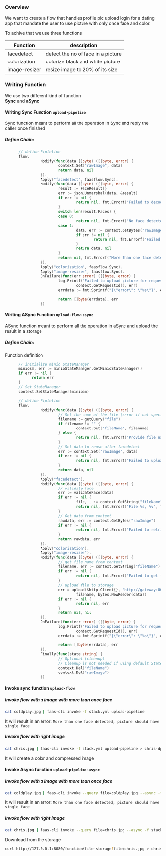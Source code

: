 
### Overview
We want to create a flow that handles profile pic upload login for a dating app that mandate the user to use picture with only once face and color.

To achive that we use three functions

| Function |  description |
| ---- | ----- |
|facedetect | detect the no of face in a picture |
| colorization | colorize black and white picture |
| image-resizer | resize image to 20% of its size |

### Writing Function
We use two different kind of function  
**Sync** and **aSync**

#### Writing Sync Function `upload-pipeline`
Sync function meant to perform all the operation in Sync and reply the caller once finished

##### Define Chain:
```go
      // define Pipleline	
      flow.
                Modify(func(data []byte) ([]byte, error) {
                        context.Set("rawImage", data)
                        return data, nil
                }).
                Apply("facedetect", faasflow.Sync).
                Modify(func(data []byte) ([]byte, error) {
                        result := FaceResult{}
                        err := json.Unmarshal(data, &result)
                        if err != nil {
                                return nil, fmt.Errorf("Failed to decode facedetect result, error %v", err)
                        }
                        switch len(result.Faces) {
                        case 0:
                                return nil, fmt.Errorf("No face detected, picture should contain one face")
                        case 1:
                                data, err := context.GetBytes("rawImage")
                                if err != nil {
                                        return nil, fmt.Errorf("Failed to retrive picture from state, error %v", err)
                                }
                                return data, nil
                        }
                        return nil, fmt.Errorf("More than one face detected, picture should contain single face")
                }).
                Apply("colorization", faasflow.Sync).
                Apply("image-resizer", faasflow.Sync).
                OnFailure(func(err error) ([]byte, error) {
                        log.Printf("Failed to upload picture for request id %s, error %v",
                                context.GetRequestId(), err)
                        errdata := fmt.Sprintf("{\"error\": \"%s\"}", err.Error())

                        return []byte(errdata), err
                })

```

#### Writing ASync Function `upload-flow-async`
ASync function meant to perform all the operation in aSync and upload the result in a storage

##### Define Chain:
Function definition
```go
      // initialize minio StateManager
      miniosm, err := minioStateManager.GetMinioStateManager()
      if err != nil {
            return err
      }
      // Set StateManager
      context.SetStateManager(miniosm)

      // define Pipleline
      flow.
                Modify(func(data []byte) ([]byte, error) {
                        // Set the name of the file (error if not specified)
                        filename := getQuery("file")
                        if filename != "" {
                                context.Set("fileName", filename)
                        } else {
                                return nil, fmt.Errorf("Provide file name with `--query file=<name>`")
                        }
                        // Set data to reuse after facedetect
                        err := context.Set("rawImage", data)
                        if err != nil {
                                return nil, fmt.Errorf("Failed to upload picture to state, error %v", err)
                        }
                        return data, nil
                }).
                Apply("facedetect").
                Modify(func(data []byte) ([]byte, error) {
                        // validate face
                        err := validateFace(data)
                        if err != nil {
                                file, _ := context.GetString("fileName")
                                return nil, fmt.Errorf("File %s, %v", file, err)
                        }
                        // Get data from context
                        rawdata, err := context.GetBytes("rawImage")
                        if err != nil {
                                return nil, fmt.Errorf("Failed to retrive picture from state, error %v", err)
                        }
                        return rawdata, err
                }).
                Apply("colorization").
                Apply("image-resizer").
                Modify(func(data []byte) ([]byte, error) {
                        // get file name from context
                        filename, err := context.GetString("fileName")
                        if err != nil {
                                return nil, fmt.Errorf("Failed to get file name in context, %v", err)
                        }
                        // upload file to storage
                        err = upload(&http.Client{}, "http://gateway:8080/function/file-storage",
                                filename, bytes.NewReader(data))
                        if err != nil {
                                return nil, err
                        }
                        return nil, nil
                }).
                OnFailure(func(err error) ([]byte, error) {
                        log.Printf("Failed to upload picture for request id %s, error %v",
                                context.GetRequestId(), err)
                        errdata := fmt.Sprintf("{\"error\": \"%s\"}", err.Error())

                        return []byte(errdata), err
                }).
                Finally(func(state string) {
                        // Optional (cleanup)
                        // Cleanup is not needed if using default StateManager
                        context.Del("fileName")
                        context.Del("rawImage")
                })
```

#### Invoke sync function `upload-flow`
    
##### Invoke flow with a image with more than once face
```bash
cat coldplay.jpg | faas-cli invoke -f stack.yml upload-pipeline
``` 
It will result in an error: `More than one face detected, picture should have single face`

##### Invoke flow with right image
```bash
cat chris.jpg | faas-cli invoke -f stack.yml upload-pipeline > chris-dp.jpg
``` 
It will create a color and compressed image
     
     
#### Invoke Async function `upload-pipeline-async`  

##### Invoke flow with a image with more than once face
```bash
cat coldplay.jpg | faas-cli invoke --query file=coldplay.jpg --async -f stack.yml upload-pipeline-async
``` 
It will result in an error: `More than one face detected, picture should have single face`
      
##### Invoke flow with right image
```bash
cat chris.jpg | faas-cli invoke --query file=chris.jpg --async -f stack.yml upload-pipeline-async
```  
Download from the storage    
```bash
curl http://127.0.0.1:8080/function/file-storage?file=chris.jpg > chris-dp.jpg
```
